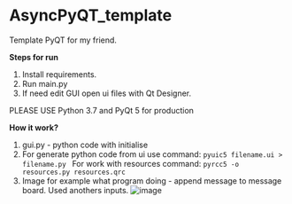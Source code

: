 # AsyncPyQT_template
Template PyQT for my friend.

**Steps for run**
1. Install requirements.
2. Run main.py
3. If need edit GUI open ui files with Qt Designer.

PLEASE USE Python 3.7 and PyQt 5 for production


**How it work?**
1. gui.py - python code with initialise 
2. For generate python code from ui use command:
```pyuic5 filename.ui > filename.py ```
For work with resources command:
```pyrcc5 -o resources.py resources.qrc```
3. Image for example what program doing - append message to message board.
Used anothers inputs.
![image](https://user-images.githubusercontent.com/108900328/182377456-5d0eaa3b-474b-462a-82b1-fd7e5e319e0e.png)

